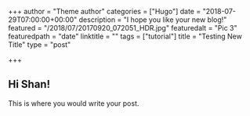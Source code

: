 +++
author = "Theme author"
categories = ["Hugo"]
date = "2018-07-29T07:00:00+00:00"
description = "I hope you like your new blog!"
featured = "/2018/07/20170920_072051_HDR.jpg"
featuredalt = "Pic 3"
featuredpath = "date"
linktitle = ""
tags = ["tutorial"]
title = "Testing New Title"
type = "post"

+++
## Hi Shan!

This is where you would write your post.
